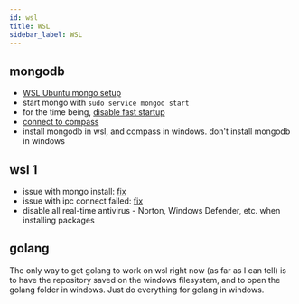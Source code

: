```yaml
---
id: wsl
title: WSL
sidebar_label: WSL
---
```


## mongodb

- [WSL Ubuntu mongo setup](https://github.com/microsoft/WSL/issues/796#issuecomment-611626709)
- start mongo with `sudo service mongod start`
- for the time being, [disable fast startup](https://github.com/microsoft/WSL/issues/5298)
- [connect to compass](https://superuser.com/a/1075682)
- install mongodb in wsl, and compass in windows. don't install mongodb in windows

## wsl 1

- issue with mongo install: [fix](https://github.com/microsoft/WSL/issues/4898#issuecomment-646790723)
- issue with ipc connect failed: [fix](https://stackoverflow.com/a/61692849/8623391)
- disable all real-time antivirus - Norton, Windows Defender, etc. when installing packages

## golang

The only way to get golang to work on wsl right now (as far as I can tell) is to have the repository saved on the windows filesystem, and to open the golang folder in windows. Just do everything for golang in windows.
